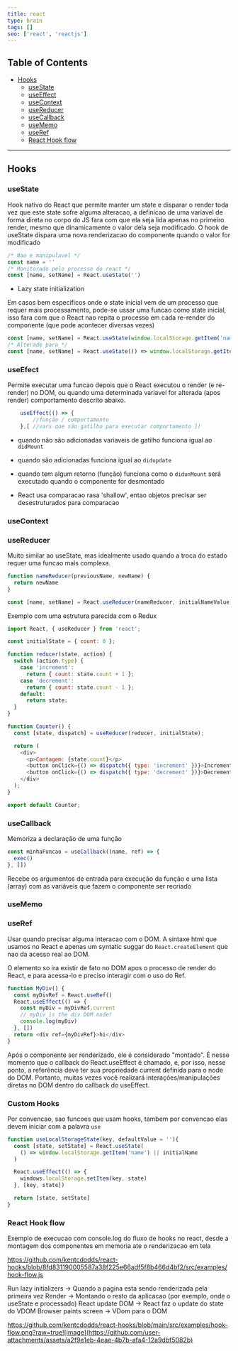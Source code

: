 ```yaml
---
title: react
type: brain
tags: []
seo: ['react', 'reactjs']
---
```


## Table of Contents

- [Hooks](#hooks)
  - [useState](#usestate)
  - [useEffect](#useeffect)
  - [useContext](#useContext)
  - [useReducer](#useReducer)
  - [useCallback](#useCallback)
  - [useMemo](#usememo)
  - [useRef](#useref)
  - [React Hook flow](#reacthookflow)

<a name="hooks"></a>

<hr>

## Hooks

<a name="usestate"></a>

### useState

Hook nativo do React que permite manter um state e disparar o render toda vez que este state sofre alguma alteracao, a definicao de uma variavel de forma direta no corpo do JS fara com que ela seja lida apenas no primeiro render, mesmo que dinamicamente o valor dela seja modificado. O hook de useState dispara uma nova renderizacao do componente quando o valor for modificado


```javascript
/* Nao e manipulavel */
const name = ''
/* Monitorado pelo processo do react */
const [name, setName] = React.useState('')
```

- Lazy state initialization

Em casos bem especificos onde o state inicial vem de um processo que requer mais processamento, pode-se ussar uma funcao como state inicial, isso fara com que o React nao repita o processo em cada re-render do componente (que pode acontecer diversas vezes) 

```javascript
const [name, setName] = React.useState(window.localStorage.getItem('name') || initialName)
/* Alterado para */
const [name, setName] = React.useState(() => window.localStorage.getItem('name') || initialName)
```


<a name="useeffect"></a>

### useEfect

Permite executar uma funcao depois que o React executou o render (e re-render) no DOM, ou quando uma determinada variavel for alterada (apos render) comportamento descrito abaixo.
  

```javascript
    useEffect(() => {
        //função / comportamento
    },[ //vars que são gatilho para executar comportamento ])
```

- quando não são adicionadas variaveis de gatilho funciona igual ao `didMount`

- quando são adicionadas funciona igual ao `didupdate`

- quando tem algum retorno (função) funciona como o `didunMount` será executado quando o componente for desmontado

- React usa comparacao rasa 'shallow', entao objetos precisar ser desestruturados para comparacao  

<p class="contentDottedDivider"></p>

<a name="usecontext"></a>

### useContext

<p class="contentDottedDivider"></p>

<a name="usereducer"></a>
### useReducer

Muito similar ao useState, mas idealmente usado quando a troca do estado requer uma funcao mais complexa.

```javascript
function nameReducer(previousName, newName) {
  return newName
}

const [name, setName] = React.useReducer(nameReducer, initialNameValue)
```

Exemplo com uma estrutura parecida com o Redux

```javascript
import React, { useReducer } from 'react';

const initialState = { count: 0 };

function reducer(state, action) {
  switch (action.type) {
    case 'increment':
      return { count: state.count + 1 };
    case 'decrement':
      return { count: state.count - 1 };
    default:
      return state;
  }
}

function Counter() {
  const [state, dispatch] = useReducer(reducer, initialState);

  return (
    <div>
      <p>Contagem: {state.count}</p>
      <button onClick={() => dispatch({ type: 'increment' })}>Incrementar</button>
      <button onClick={() => dispatch({ type: 'decrement' })}>Decrementar</button>
    </div>
  );
}

export default Counter;

```


<p class="contentDottedDivider"></p>

<a name="usecallback"></a>

### useCallback

Memoriza a declaração de uma função

```javascript
const minhaFuncao = useCallback((name, ref) => {
  exec()
}, [])
```

Recebe os argumentos de entrada para execução da função e uma lista (array) com as variáveis que fazem o componente ser recriado

<p class="contentDottedDivider"></p>

<a name="usememo"></a>

### useMemo

<p class="contentDottedDivider"></p>

<a name="useref"></a>

### useRef

Usar quando precisar alguma interacao com o DOM. A sintaxe html que usamos no React e apenas um syntatic suggar do `React.createElement` que nao da acesso real ao DOM.

O elemento so ira existir de fato no DOM apos o processo de render do React, e para acessa-lo e preciso interagir com o uso do Ref.

```javascript
function MyDiv() {
  const myDivRef = React.useRef()
  React.useEffect(() => {
    const myDiv = myDivRef.current
    // myDiv is the div DOM node!
    console.log(myDiv)
  }, [])
  return <div ref={myDivRef}>hi</div>
}
```

Após o componente ser renderizado, ele é considerado "montado". É nesse momento que o callback do React.useEffect é chamado, e, por isso, nesse ponto, a referência deve ter sua propriedade current definida para o node do DOM. Portanto, muitas vezes você realizará interações/manipulações diretas no DOM dentro do callback do useEffect.


<a name="customhooks"></a>

### Custom Hooks

Por convencao, sao funcoes que usam hooks, tambem por convencao elas devem iniciar com a palavra `use` 

```javascript
function useLocalStorageState(key, defaultValue = ''){
  const [state, setState] = React.useState(
    () => window.localStorage.getItem('name') || initialName
  )

  React.useEffect(() => {
    windows.localStorage.setItem(key, state)
  }, [key, state])

  return [state, setState]
}
```
<a name="reacthookflow"></a>

### React Hook flow

Exemplo de execucao com console.log do fluxo de hooks no react, desde a montagem dos componentes em memoria ate o renderizacao em tela 

https://github.com/kentcdodds/react-hooks/blob/8fd831190005587a38f225e66adf5f8b466d4bf2/src/examples/hook-flow.js

Run lazy initializers -> Quando a pagina esta sendo renderizada pela primeira vez
Render -> Montando o resto da aplicacao (por exemplo, onde o useState e processado)
React update DOM -> React faz o update do state do VDOM
Browser paints screen -> VDom para o DOM

https://github.com/kentcdodds/react-hooks/blob/main/src/examples/hook-flow.png?raw=true![image](https://github.com/user-attachments/assets/a2f9e1eb-4eae-4b7b-afa4-12a9dbf5082b)

